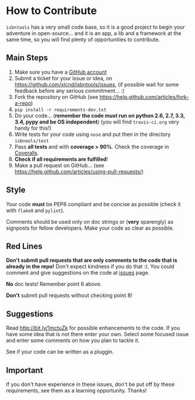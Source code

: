 # How to Contribute

`isbntools` has a very small code base, so it is a good project to begin your
adventure in open-source... and it is an app, a lib and a framework at the same
time, so you will find plenty of opportunities to contribute.


## Main Steps

1. Make sure you have a [GitHub account](https://github.com/signup/free)
2. Submit a ticket for your issue or idea,
   on https://github.com/xlcnd/isbntools/issues,
   (if possible wait for some feedback before any serious commitment... :)
3. Fork the repository on GitHub (see https://help.github.com/articles/fork-a-repo)
4. `pip install -r requirements-dev.txt`
5. Do your code... (**remember the code must run on python 2.6, 2.7, 3.3, 3.4, pypy
   and be OS independent**) (you will find `travis-ci.org` very handy for this!)
6. Write tests for your code using `nose` and put then in the directory `isbnools/test`
7. Pass **all tests** and with **coverage > 90%**.
   Check the coverage in [Coveralls](http://bit.ly/1mWwjuE).
8. **Check if all requirements are fulfilled**!
9. Make a pull request on GitHub...
   (see https://help.github.com/articles/using-pull-requests/)


## Style

Your code **must** be PEP8 compliant and be concise as possible (check it with
`flake8` and `pylint`).

Comments should be used only on doc strings or (**very** sparengly) as signposts
for fellow developers. Make your code as clear as possible.


## Red Lines

**Don't submit pull requests that are only comments to the code that is
already in the repo!**
Don't expect kindness if you do that :(.
You could comment and give suggestions on the code at
[issues](http://bit.ly/1i8vmhB) page.

**No** doc tests! Remember point 6 above.

**Don't** submit pull requests without checking point 8!



## Suggestions

Read http://bit.ly/1mctuZk for possible enhancements to the code.
If you have some idea that is not there enter your own.
Select some focused issue and enter some comments on how you plan to tackle it.

See if your code can be written as a pluggin.


## Important

If you don't have experience in these issues, don't be put off by these requirements,
see them as a learning opportunity. Thanks!
